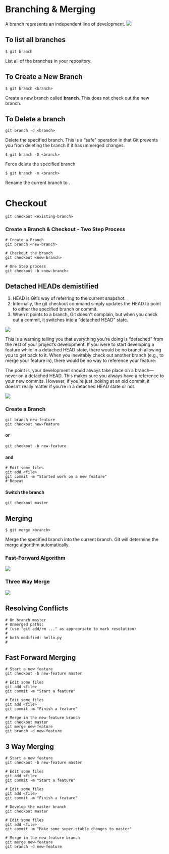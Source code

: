 # Branching & Merging
A branch represents an independent line of development.
![](img/crazybranch.svg)
## To list all branches
```
$ git branch
```
List all of the branches in your repository.

## To Create a New Branch
```
$ git branch <branch>
```
Create a new branch called **branch**. This does not check out the new branch.

## To Delete a branch
```
git branch -d <branch>
```
Delete the specified branch. This is a “safe” operation in that Git prevents you from deleting the branch if it has unmerged changes.


```
$ git branch -D <branch>
```
Force delete the specified branch.

```
$ git branch -m <branch>
```
Rename the current branch to <branch>.

# Checkout
```
git checkout <existing-branch>
```

### Create a Branch & Checkout - Two Step Process
```
# Create a Branch 
git branch <new-branch>

# Checkout the branch
git checkout <new-branch>

# One Step process
git checkout -b <new-branch>
```

## Detached HEADs demistified
1.  HEAD is Git’s way of referring to the current snapshot.
2.  Internally, the git checkout command simply updates the HEAD to point to either the specified branch or commit.
3.  When it points to a branch, Git doesn't complain, but when you check out a commit, it switches into a “detached HEAD” state.

![](img/detachedheadba.svg)

This is a warning telling you that everything you’re doing is “detached” from the rest of your project’s development. If you were to start developing a feature while in a detached HEAD state, there would be no branch allowing you to get back to it. When you inevitably check out another branch (e.g., to merge your feature in), there would be no way to reference your feature:

The point is, your development should always take place on a branch—never on a detached HEAD. This makes sure you always have a reference to your new commits. However, if you’re just looking at an old commit, it doesn’t really matter if you’re in a detached HEAD state or not.

![](img/nabranch.svg)

### Create a Branch
```
git branch new-feature
git checkout new-feature
```

#### or 

```
git checkout -b new-feature
```

#### and

```
# Edit some files
git add <file>
git commit -m "Started work on a new feature"
# Repeat
```

#### Switch the branch
```
git checkout master
```

## Merging

```
$ git merge <branch>
```
Merge the specified branch into the current branch. Git will determine the merge algorithm automatically.

### Fast-Forward Algorithm
![](img/ffmerge.svg)
### Three Way Merge
![](img/3wmerge.svg)

## Resolving Conflicts
```
# On branch master
# Unmerged paths:
# (use "git add/rm ..." as appropriate to mark resolution)
#
# both modified: hello.py
#
```

## Fast Forward Merging
```
# Start a new feature
git checkout -b new-feature master

# Edit some files
git add <file>
git commit -m "Start a feature"

# Edit some files
git add <file>
git commit -m "Finish a feature"

# Merge in the new-feature branch
git checkout master
git merge new-feature
git branch -d new-feature
```

## 3 Way Merging
```
# Start a new feature
git checkout -b new-feature master

# Edit some files
git add <file>
git commit -m "Start a feature"

# Edit some files
git add <file>
git commit -m "Finish a feature"

# Develop the master branch
git checkout master

# Edit some files
git add <file>
git commit -m "Make some super-stable changes to master"

# Merge in the new-feature branch
git merge new-feature
git branch -d new-feature
```



